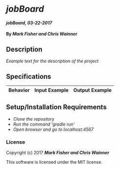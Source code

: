 # _jobBoard_

#### _jobBoard, 03-22-2017_

#### By _**Mark Fisher and Chris Wainner**_

## Description
_Example text for the description of the project_


## Specifications

| Behavior                   | Input Example     | Output Example    |
| -------------------------- | -----------------:| -----------------:|



## Setup/Installation Requirements

* _Clone the repository_
* _Run the command 'gradle run'_
* _Open browser and go to localhost:4567_


### License

Copyright (c) 2017 **_Mark Fisher and Chris Wainner_**

This software is licensed under the MIT license.
